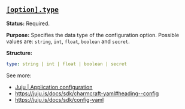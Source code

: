 <a href="#heading--option.type"><h2 id="heading--option.type">`[option].type`</h2></a>

**Status:** Required.

**Purpose:** Specifies the data type of the configuration option. Possible values are: `string`, `int`, `float`, `boolean` and `secret`.

**Structure:**

```yaml
type: string | int | float | boolean | secret
```

See more:
- [Juju | Application configuration](https://juju.is/docs/juju/configuration)
- https://juju.is/docs/sdk/charmcraft-yaml#heading--config
- https://juju.is/docs/sdk/config-yaml
